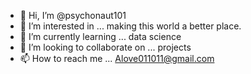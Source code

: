 - 👋 Hi, I’m @psychonaut101
- 👀 I’m interested in ... making this world a better place.
- 🌱 I’m currently learning ... data science
- 💞️ I’m looking to collaborate on ... projects
- 📫 How to reach me ... Alove011011@gmail.com

<!---
psychonaut101/psychonaut101 is a ✨ special ✨ repository because its `README.md` (this file) appears on your GitHub profile.
You can click the Preview link to take a look at your changes.
--->
